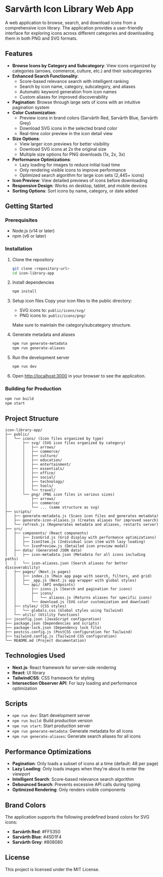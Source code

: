 # Sarvārth Icon Library Web App

A web application to browse, search, and download icons from a comprehensive icon library. The application provides a user-friendly interface for exploring icons across different categories and downloading them in both PNG and SVG formats.

## Features

- **Browse Icons by Category and Subcategory**: View icons organized by categories (arrows, commerce, culture, etc.) and their subcategories
- **Enhanced Search Functionality**: 
  - Score-based relevance search with intelligent ranking
  - Search by icon name, category, subcategory, and aliases
  - Automatic keyword generation from icon names
  - Custom aliases for improved discoverability
- **Pagination**: Browse through large sets of icons with an intuitive pagination system
- **Color Customization**:
  - Preview icons in brand colors (Sarvārth Red, Sarvārth Blue, Sarvārth Grey)
  - Download SVG icons in the selected brand color
  - Real-time color preview in the icon detail view
- **Size Options**:
  - View larger icon previews for better visibility
  - Download SVG icons at 2x the original size
  - Multiple size options for PNG downloads (1x, 2x, 3x)
- **Performance Optimizations**:
  - Lazy loading for images to reduce initial load time
  - Only rendering visible icons to improve performance
  - Optimized search algorithm for large icon sets (2,445+ icons)
- **Icon Preview**: View detailed previews of icons before downloading
- **Responsive Design**: Works on desktop, tablet, and mobile devices
- **Sorting Options**: Sort icons by name, category, or date added

## Getting Started

### Prerequisites

- Node.js (v14 or later)
- npm (v6 or later)

### Installation

1. Clone the repository
   ```bash
   git clone <repository-url>
   cd icon-library-app
   ```

2. Install dependencies
   ```bash
   npm install
   ```

3. Setup icon files
   Copy your icon files to the public directory:
   - SVG icons to: `public/icons/svg/`
   - PNG icons to: `public/icons/png/`

   Make sure to maintain the category/subcategory structure.

4. Generate metadata and aliases
   ```bash
   npm run generate-metadata
   npm run generate-aliases
   ```

5. Run the development server
   ```bash
   npm run dev
   ```

6. Open [http://localhost:3000](http://localhost:3000) in your browser to see the application.

### Building for Production

```bash
npm run build
npm start
```

## Project Structure

```
icon-library-app/
├── public/
│   └── icons/ (Icon files organized by type)
│       ├── svg/ (SVG icon files organized by category)
│       │   ├── arrows/
│       │   ├── commerce/
│       │   ├── culture/
│       │   ├── education/
│       │   ├── entertainment/
│       │   ├── essentials/
│       │   ├── office/
│       │   ├── social/
│       │   ├── technology/
│       │   ├── tools/
│       │   └── travel/
│       └── png/ (PNG icon files in various sizes)
│           ├── arrows/
│           ├── commerce/
│           └── ... (same structure as svg)
├── scripts/
│   ├── generate-metadata.js (Scans icon files and generates metadata)
│   ├── generate-icon-aliases.js (Creates aliases for improved search)
│   └── refresh.js (Regenerates metadata and aliases, restarts server)
├── src/
│   ├── components/ (React components)
│   │   ├── IconGrid.js (Grid display with performance optimizations)
│   │   ├── IconItem.js (Individual icon item with lazy loading)
│   │   └── IconPreview.js (Detailed icon preview modal)
│   ├── data/ (Generated JSON data)
│   │   ├── icon-metadata.json (Metadata for all icons including paths)
│   │   └── icon-aliases.json (Search aliases for better discoverability)
│   ├── pages/ (Next.js pages)
│   │   ├── index.js (Main app page with search, filters, and grid)
│   │   ├── _app.js (Next.js app wrapper with global styles)
│   │   └── api/ (API endpoints)
│   │       ├── icons.js (Search and pagination for icons)
│   │       ├── icons/
│   │       │   └── aliases.js (Returns aliases for specific icons)
│   │       └── download.js (SVG color customization and download)
│   ├── styles/ (CSS styles)
│   │   └── globals.css (Global styles using Tailwind)
│   └── utils/ (Utility functions)
├── jsconfig.json (JavaScript configuration)
├── package.json (Dependencies and scripts)
├── package-lock.json (Dependency lock file)
├── postcss.config.js (PostCSS configuration for Tailwind)
├── tailwind.config.js (Tailwind CSS configuration)
└── README.md (Project documentation)
```

## Technologies Used

- **Next.js**: React framework for server-side rendering
- **React**: UI library
- **TailwindCSS**: CSS framework for styling
- **Intersection Observer API**: For lazy loading and performance optimization

## Scripts

- `npm run dev`: Start development server
- `npm run build`: Build production version
- `npm run start`: Start production server
- `npm run generate-metadata`: Generate metadata for all icons
- `npm run generate-aliases`: Generate search aliases for all icons

## Performance Optimizations

- **Pagination**: Only loads a subset of icons at a time (default: 48 per page)
- **Lazy Loading**: Only loads images when they're about to enter the viewport
- **Intelligent Search**: Score-based relevance search algorithm
- **Debounced Search**: Prevents excessive API calls during typing
- **Optimized Rendering**: Only renders visible components

## Brand Colors

The application supports the following predefined brand colors for SVG icons:

- **Sarvārth Red**: #FF5350
- **Sarvārth Blue**: #45D1F4
- **Sarvārth Grey**: #808080

## License

This project is licensed under the MIT License. 
